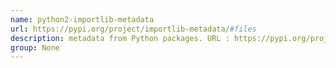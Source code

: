 ```yaml
---
name: python2-importlib-metadata
url: https://pypi.org/project/importlib-metadata/#files
description: metadata from Python packages. URL : https://pypi.org/project/importlib-metadata/#files Groups : None
group: None
---
```

